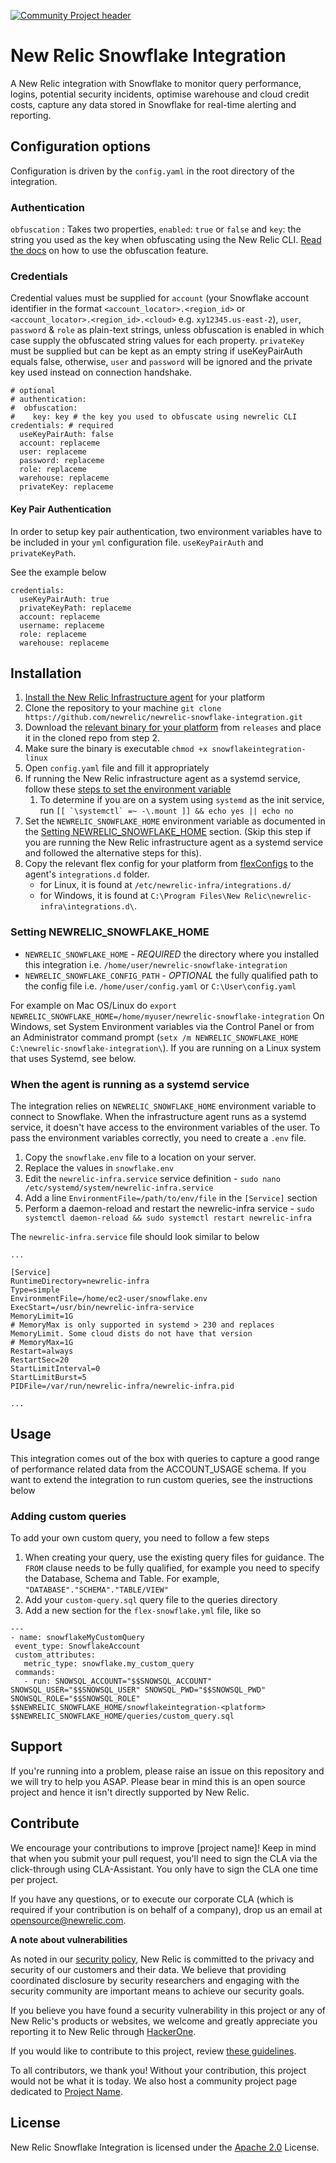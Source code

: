 [![Community Project header](https://github.com/newrelic/opensource-website/raw/master/src/images/categories/Community_Project.png)](https://opensource.newrelic.com/oss-category/#community-project)

# New Relic Snowflake Integration

A New Relic integration with Snowflake to monitor query performance, logins, potential security incidents, optimise warehouse and cloud credit costs, capture any data stored in Snowflake for real-time alerting and reporting.

## Configuration options
Configuration is driven by the `config.yaml` in the root directory of the integration.

### Authentication

`obfuscation` : Takes two properties, `enabled`: `true` or `false` and `key`: the string you used as the key
when obfuscating using the New Relic CLI. [Read the docs](https://github.com/newrelic/newrelic-cli/blob/main/docs/cli/newrelic_agent_config_obfuscate.md) on how to use the obfuscation feature.

### Credentials

Credential values must be supplied for `account` (your Snowflake account identifier in the format `<account_locator>.<region_id>` or `<account_locator>.<region_id>.<cloud>` e.g. `xy12345.us-east-2`), `user`, `password` & `role` as plain-text strings,
unless obfuscation is enabled in which case supply the obfuscated string values for each property. `privateKey` must be supplied but can be kept as an empty string if useKeyPairAuth equals false, otherwise, `user` and `password` will be ignored and the private key used instead on connection handshake.


```
# optional
# authentication:
#  obfuscation:
#    key: key # the key you used to obfuscate using newrelic CLI
credentials: # required
  useKeyPairAuth: false
  account: replaceme
  user: replaceme
  password: replaceme
  role: replaceme
  warehouse: replaceme
  privateKey: replaceme
```

#### Key Pair Authentication
In order to setup key pair authentication, two environment variables have to be included in your `yml` configuration file. `useKeyPairAuth` and `privateKeyPath`.

See the example below

```
credentials:
  useKeyPairAuth: true
  privateKeyPath: replaceme
  account: replaceme
  username: replaceme
  role: replaceme
  warehouse: replaceme
```

## Installation

1. [Install the New Relic Infrastructure agent](https://docs.newrelic.com/docs/infrastructure/install-infrastructure-agent) for your platform
2. Clone the repository to your machine `git clone https://github.com/newrelic/newrelic-snowflake-integration.git`
3. Download the [relevant binary for your platform](https://github.com/newrelic/newrelic-snowflake-integration/releases) from `releases` and place it in the cloned repo from step 2.
4. Make sure the binary is executable `chmod +x snowflakeintegration-linux`
5. Open `config.yaml` file and fill it appropriately
6. If running the New Relic infrastructure agent as a systemd service, follow these [steps to set the environment variable](#when-the-agent-is-running-as-a-systemd-service)
   1. To determine if you are on a system using `systemd` as the init service, run
   ``[[ `\systemctl` =~ -\.mount ]] && echo yes || echo no``
7. Set the `NEWRELIC_SNOWFLAKE_HOME` environment variable as documented in the [Setting NEWRELIC_SNOWFLAKE_HOME](#required-environment-variables) section. (Skip this step if you are running the New Relic infrastructure agent as a systemd service and followed the alternative steps for this).
8. Copy the relevant flex config for your platform from [flexConfigs](https://github.com/newrelic/newrelic-snowflake-integration/tree/main/flexConfigs) to the agent's `integrations.d` folder.
    - for Linux, it is found at `/etc/newrelic-infra/integrations.d/`
    - for Windows, it is found at `C:\Program Files\New Relic\newrelic-infra\integrations.d\`.

### Setting NEWRELIC_SNOWFLAKE_HOME

- `NEWRELIC_SNOWFLAKE_HOME` - *REQUIRED* the directory where you installed this integration i.e. `/home/user/newrelic-snowflake-integration`
- `NEWRELIC_SNOWFLAKE_CONFIG_PATH` - *OPTIONAL* the fully qualified path to the config file i.e. `/home/user/config.yaml` or `C:\User\config.yaml`

For example on Mac OS/Linux do `export NEWRELIC_SNOWFLAKE_HOME=/home/myuser/newrelic-snowflake-integration`
On Windows, set System Environment variables via the Control Panel or from an Administrator command prompt (`setx /m NEWRELIC_SNOWFLAKE_HOME C:\newrelic-snowflake-integration\`). If you are running on a Linux system that uses Systemd, see below.

### When the agent is running as a systemd service

The integration relies on `NEWRELIC_SNOWFLAKE_HOME` environment variable to connect to Snowflake. When the infrastructure agent runs as a systemd service, it doesn't have access to the environment variables of the user. To pass the environment variables correctly, you need to create a `.env` file.

1. Copy the `snowflake.env` file to a location on your server.
2. Replace the values in `snowflake.env`
3. Edit the `newrelic-infra.service` service definition - `sudo nano /etc/systemd/system/newrelic-infra.service`
4. Add a line `EnvironmentFile=/path/to/env/file` in the `[Service]` section
5. Perform a daemon-reload and restart the newrelic-infra service - `sudo systemctl daemon-reload && sudo systemctl restart newrelic-infra`

The `newrelic-infra.service` file should look similar to below

```
...

[Service]
RuntimeDirectory=newrelic-infra
Type=simple
EnvironmentFile=/home/ec2-user/snowflake.env
ExecStart=/usr/bin/newrelic-infra-service
MemoryLimit=1G
# MemoryMax is only supported in systemd > 230 and replaces MemoryLimit. Some cloud dists do not have that version
# MemoryMax=1G
Restart=always
RestartSec=20
StartLimitInterval=0
StartLimitBurst=5
PIDFile=/var/run/newrelic-infra/newrelic-infra.pid

...
```

## Usage
This integration comes out of the box with queries to capture a good range of performance related data from the ACCOUNT_USAGE schema. If you want to extend the integration to run custom queries, see the instructions below

### Adding custom queries

To add your own custom query, you need to follow a few steps

1. When creating your query, use the existing query files for guidance. The `FROM` clause needs to be fully qualified, for example you need to specify the Database, Schema and Table. For example, `"DATABASE"."SCHEMA"."TABLE/VIEW"`
2. Add your `custom-query.sql` query file to the queries directory
3. Add a new section for the `flex-snowflake.yml` file, like so

```
---
- name: snowflakeMyCustomQuery
 event_type: SnowflakeAccount
 custom_attributes:
   metric_type: snowflake.my_custom_query
 commands:
   - run: SNOWSQL_ACCOUNT="$$SNOWSQL_ACCOUNT" SNOWSQL_USER="$$SNOWSQL_USER" SNOWSQL_PWD="$$SNOWSQL_PWD" SNOWSQL_ROLE="$$SNOWSQL_ROLE" $$NEWRELIC_SNOWFLAKE_HOME/snowflakeintegration-<platform> $$NEWRELIC_SNOWFLAKE_HOME/queries/custom_query.sql
```

## Support

If you're running into a problem, please raise an issue on this repository and we will try to help you ASAP. Please bear in mind this is an open source project and hence it isn't directly supported by New Relic.

## Contribute

We encourage your contributions to improve [project name]! Keep in mind that when you submit your pull request, you'll need to sign the CLA via the click-through using CLA-Assistant. You only have to sign the CLA one time per project.

If you have any questions, or to execute our corporate CLA (which is required if your contribution is on behalf of a company), drop us an email at opensource@newrelic.com.

**A note about vulnerabilities**

As noted in our [security policy](../../security/policy), New Relic is committed to the privacy and security of our customers and their data. We believe that providing coordinated disclosure by security researchers and engaging with the security community are important means to achieve our security goals.

If you believe you have found a security vulnerability in this project or any of New Relic's products or websites, we welcome and greatly appreciate you reporting it to New Relic through [HackerOne](https://hackerone.com/newrelic).

If you would like to contribute to this project, review [these guidelines](./CONTRIBUTING.md).

To all contributors, we thank you!  Without your contribution, this project would not be what it is today.  We also host a community project page dedicated to [Project Name](<LINK TO https://opensource.newrelic.com/projects/... PAGE>).

## License
New Relic Snowflake Integration is licensed under the [Apache 2.0](http://apache.org/licenses/LICENSE-2.0.txt) License.
